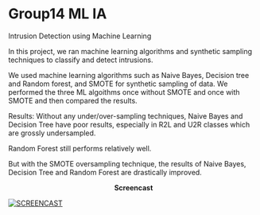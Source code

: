 # Group14 ML IA
Intrusion Detection using Machine Learning

In this project, we ran machine learning algorithms and synthetic sampling techniques to classify and detect intrusions.

We used machine learning algorithms such as Naive Bayes, Decision tree and Random forest, and SMOTE for synthetic sampling of data. We performed the three ML algoithms once without
SMOTE and once with SMOTE and then compared the results.

Results:
Without any under/over-sampling techniques, Naive Bayes and Decision Tree have poor results, especially in R2L and U2R classes which are grossly undersampled.

Random Forest still performs relatively well.

But with the SMOTE oversampling technique, the results of Naive Bayes, Decision Tree and Random Forest are drastically improved.

<p align=center>
<b>Screencast</b></p>

[![SCREENCAST](https://drive.google.com/uc?export=view&id=1kjWbyt5i4AmmA7bUL-KmsMyGqPZatHD8)](https://drive.google.com/file/d/1DYpbLb7piYlHDaf9tM1W2UY7bTM3JTrE/view?usp=sharing)
